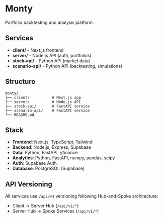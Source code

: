 # Monty

Portfolio backtesting and analysis platform.

## Services

- **client/** - Next.js frontend
- **server/** - Node.js API (auth, portfolios)
- **stock-api/** - Python API (market data)
- **scenario-api/** - Python API (backtesting, simulations)

## Structure

```
monty/
├── client/          # Next.js app
├── server/          # Node.js API
├── stock-api/       # FastAPI service
├── scenario-api/    # FastAPI service
└── README.md
```

## Stack

- **Frontend**: Next.js, TypeScript, Tailwind
- **Backend**: Node.js, Express, Supabase
- **Data**: Python, FastAPI, yfinance
- **Analytics**: Python, FastAPI, numpy, pandas, scipy
- **Auth**: Supabase Auth
- **Database**: PostgreSQL (Supabase)

## API Versioning

All services use `/api/v1` versioning following Hub-and-Spoke architecture:

- Client → Server Hub (`/api/v1/*`)
- Server Hub → Spoke Services (`/api/v1/*`)
